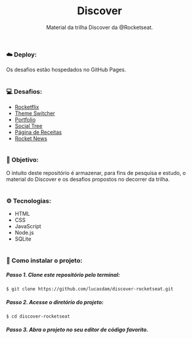 <h1 align="center">Discover</h1>
<p align="center">Material da trilha Discover da @Rocketseat.</p> <br />

### ☁️ Deploy:
Os desafios estão hospedados no GitHub Pages.
<br /> <br />

### 💻 Desafios:
- <a href="https://lucasdam.github.io/discover-rocketseat/desafios/rocketflix/">Rocketflix</a>
- <a href="https://lucasdam.github.io/discover-rocketseat/desafios/theme-switcher/">Theme Switcher</a>
- <a href="https://lucasdam.github.io/discover-rocketseat/desafios/portfolio/">Portfolio</a>
- <a href="https://lucasdam.github.io/discover-rocketseat/desafios/social-tree/">Social Tree</a>
- <a href="https://lucasdam.github.io/discover-rocketseat/desafios/pagina-de-receitas/">Página de Receitas</a>
- <a href="https://lucasdam.github.io/discover-rocketseat/desafios/rocketnews/">Rocket News</a>
<br /> <br />

### 🎯 Objetivo:
O intuito deste repositório é armazenar, para fins de pesquisa e estudo, o material do Discover e os desafios propostos no decorrer da trilha.
<br /> <br />

### ⚙️ Tecnologias:
- HTML
- CSS
- JavaScript
- Node.js
- SQLite
<br /> <br />


### 📂 Como instalar o projeto:

##### Passo 1. Clone este repositório pelo terminal:
```
$ git clone https://github.com/lucasdam/discover-rocketseat.git
```
##### Passo 2. Acesse o diretório do projeto:
```
$ cd discover-rocketseat
```
##### Passo 3. Abra o projeto no seu editor de código favorito.